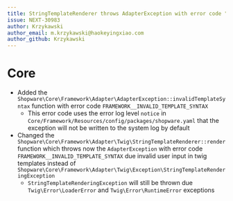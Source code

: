 ```yaml
---
title: StringTemplateRenderer throws AdapterException with error code "FRAMEWORK__INVALID_TEMPLATE_SYNTAX" due invalid template syntax
issue: NEXT-30983
author: Krzykawski
author_email: m.krzykawski@haokeyingxiao.com
author_github: Krzykawski
---
```

# Core
* Added the `Shopware\Core\Framework\Adapter\AdapterException::invalidTemplateSyntax` function with error code `FRAMEWORK__INVALID_TEMPLATE_SYNTAX`
  * This error code uses the error log level `notice` in `Core/Framework/Resources/config/packages/shopware.yaml` that the exception will not be written to the system log by default
* Changed the `Shopware\Core\Framework\Adapter\Twig\StringTemplateRenderer::render` function which throws now the `AdapterException` with error code `FRAMEWORK__INVALID_TEMPLATE_SYNTAX` due invalid user input in twig templates instead of `Shopware\Core\Framework\Adapter\Twig\Exception\StringTemplateRenderingException`
  * `StringTemplateRenderingException` will still be thrown due `Twig\Error\LoaderError` and `Twig\Error\RuntimeError` exceptions
